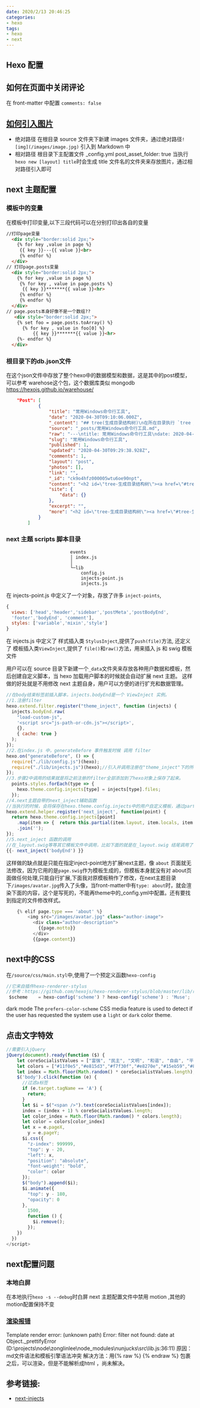```yaml
---
date: 2020/2/13 20:46:25
categories: 
- hexo
tags: 
- hexo
- next
---
```


## Hexo 配置

## 如何在页面中关闭评论
在 front-matter 中配置 `comments: false`

## [如何引入图片](https://yanyinhong.github.io/2017/05/02/How-to-insert-image-in-hexo-post/)

- 绝对路径
  在根目录 source 文件夹下新建 images 文件夹，通过绝对路径`![img](/images/image.jpg)` 引入到 Markdown 中
- 相对路径
  根目录下主配置文件 \_config.yml
  post_asset_folder: true
  当执行`hexo new [layout] title`时会生成 title 文件名的文件夹来存放图片，通过相对路径引入即可

## next 主题配置
### 模板中的变量
在模板中打印变量,以下三段代码可以在分别打印出各自的变量
```html
//打印page变量
  <div style="border:solid 2px;">
    {% for key ,value in page %}
     {{ key }}---{{ value }}<br>
     {% endfor %}
  </div>
// 打印page.posts变量
  <div style="border:solid 2px;">
    {% for key ,value in page %}
     {% for key , value in page.posts %}
      {{ key }}*******{{ value }}<hr>
     {% endfor %}
     {% endfor %}
  </div>
// page.posts本身好像不是一个数组??
   <div style="border:solid 2px;">
    {% set foo = page.posts.toArray() %}
      {% for key , value in foo[0] %}
          {{ key }}*******{{ value }}<hr>
    {%- endfor %}
  </div>
```
### 根目录下的db.json文件
在这个json文件中存放了整个hexo中的数据模型和数据，这是其中的post模型，可以参考 warehose这个包，这个数据库类似 mongodb
https://hexojs.github.io/warehouse/
```json
    "Post": [
            {
                "title": "常用Windows命令行工具",
                "date": "2020-04-30T09:10:06.000Z",
                "_content": "## tree(生成目录结构树)\n在所在目录执行 `tree /f > list.txt`,就会在当前文件夹list.txt中生成当前目录结构树(所有文件都会列出)\n可以不加 /f 只列出文件夹目录，不包含文件。\n\n",
                "source": "_posts/常用Windows命令行工具.md",
                "raw": "---\ntitle: 常用Windows命令行工具\ndate: 2020-04-30 17:10:06\ntags:\n---\n## tree(生成目录结构树)\n在所在目录执行 `tree /f > list.txt`,就会在当前文件夹list.txt中生成当前目录结构树(所有文件都会列出)\n可以不加 /f 只列出文件夹目录，不包含文件。\n\n",
                "slug": "常用Windows命令行工具",
                "published": 1,
                "updated": "2020-04-30T09:29:38.928Z",
                "comments": 1,
                "layout": "post",
                "photos": [],
                "link": "",
                "_id": "ck9o4hfz000005wtu6oe90npt",
                "content": "<h2 id=\"tree-生成目录结构树\"><a href=\"#tree-生成目录结构树\" class=\"headerlink\" title=\"tree(生成目录结构树)\"></a>tree(生成目录结构树)</h2><p>在所在目录执行 <code>tree /f &gt; list.txt</code>,就会在当前文件夹list.txt中生成当前目录结构树(所有文件都会列出)<br>可以不加 /f 只列出文件夹目录，不包含文件。</p>\n",
                "site": {
                    "data": {}
                },
                "excerpt": "",
                "more": "<h2 id=\"tree-生成目录结构树\"><a href=\"#tree-生成目录结构树\" class=\"headerlink\" title=\"tree(生成目录结构树)\"></a>tree(生成目录结构树)</h2><p>在所在目录执行 <code>tree /f &gt; list.txt</code>,就会在当前文件夹list.txt中生成当前目录结构树(所有文件都会列出)<br>可以不加 /f 只列出文件夹目录，不包含文件。</p>\n"
            }
        ]
```
### next 主题 scripts 脚本目录

                            events
                            │ index.js
                            │
                            └─lib
                                config.js
                                injects-point.js
                                injects.js

在 injects-point.js 中定义了一个对象，存放了许多 `inject-points`,

```js
{
  views: ['head','header','sidebar','postMeta','postBodyEnd',
  'footer','bodyEnd', 'comment'],
  styles: ['variable','mixin','style']
}
```

在 injects.js 中定义了 样式插入类 `StylusInject`,提供了`push(file)`方法, 还定义了 模板插入类`ViewInject`,提供了 `file()`和`raw()`方法，用来插入 js 和 swig 模板文件

用户可以在 source 目录下新建一个`_data`文件夹来存放各种用户数据和模板，然后创建自定义脚本，当 hexo 加载用户脚本的时候就会自动扩展 next 主题。
这样做的好处就是不用修改 next 主题自身，用户可以方便的进行扩充和数据管理。


```js
//在body结束标签前插入脚本，injects.bodyEnd是一个 ViewInject 实例。
//1.注册filter
hexo.extend.filter.register("theme_inject", function (injects) {
  injects.bodyEnd.raw(
    "load-custom-js",
    '<script src="js-path-or-cdn.js"></script>',
    {},
    { cache: true }
  );
});
//2.在index.js 中，generateBefore 事件触发时候 调用 filter
hexo.on("generateBefore", () => {
  require("./lib/config.js")(hexo);
  require("./lib/injects.js")(hexo);//引入并调用注册在"theme_inject"下的所有filter函数
});
//3.步骤2中调用的结果就是将之前注册的filter全部添加到了hexo对象上保存了起来。
  points.styles.forEach(type => {
    hexo.theme.config.injects[type] = injects[type].files;
  });
//4.next主题自带的next_inject辅助函数
//当执行的时候，会将保存在hexo.theme.config.injects中的用户自定义模板，通过partial(hexo自带的helper)方法全部导入进来
hexo.extend.helper.register('next_inject', function(point) {
  return hexo.theme.config.injects[point]
    .map(item => {  return this.partial(item.layout, item.locals, item.options)})
    .join('');
});
//5.next_inject 函数的调用
//在_layout.swig等等其它模板文件中调用，比如下面的就是在_layout.swig 结尾调用了
{{- next_inject('bodyEnd') }}
```
这样做的缺点就是只能在指定inject-point地方扩展next主题，像 `about` 页面就无法修改，因为它用的是`page.swig`作为模板生成的，但模板本身就没有对 about页面做任何处理,只能自行扩展,下面我对原模板稍作了修改，在next主题目录下`/images/avatar.jpg`传入了头像，当front-matter中有`type: about`时，就会渲染下面的内容，这个是写死的，不能再theme中的_config.yml中配置。还有要找到指定的文件修改样式。
```js
    {% elif page.type === 'about' %}
        <img src="/images/avatar.jpg" class="author-image">
          <div class="author-description">
            {{page.motto}}
          </div>
          {{page.content}}
```
## next中的CSS
在`/source/css/main.styl`中,使用了一个预定义函数`hexo-config`
```js
//它来自插件hexo-renderer-stylus
//参考：https://github.com/hexojs/hexo-renderer-stylus/blob/master/lib/renderer.js
 $scheme    = hexo-config('scheme') ? hexo-config('scheme') : 'Muse';
 ```
dark mode
 The `prefers-color-scheme` CSS media feature is used to detect if the user has requested the system use a `light` or `dark` color theme.

## 点击文字特效
```js
//需要引入jQuery
jQuery(document).ready(function ($) {
    let coreSocialistValues = ["富强", "民主", "文明", "和谐", "自由", "平等", "公正", "法治", "爱国", "敬业", "诚信", "友善"]
    let colors = ["#11f0e5","#e815d3","#f7f30f","#e8270e","#15eb59","#881df2","#fa9120"]
    let index = Math.floor(Math.random() * coreSocialistValues.length);
    $('body').click(function (e) {
      //过滤a标签
      if (e.target.tagName == 'A') {
        return;
      }
      let $i = $("<span />").text(coreSocialistValues[index]);
      index = (index + 1) % coreSocialistValues.length;
      let color_index = Math.floor(Math.random() * colors.length);
      let color = colors[color_index]
      let x = e.pageX,
        y = e.pageY;
      $i.css({
        "z-index": 999999,
        "top": y - 20,
        "left": x,
        "position": "absolute",
        "font-weight": "bold",
        "color": color
      });
      $("body").append($i);
      $i.animate({
        "top": y - 180,
        "opacity": 0
      },
        1500,
        function () {
          $i.remove();
        });
    })
  })
</script>
```

## next配置问题
### 本地白屏
在本地执行`hexo -s --debug`时白屏
next 主题配置文件中禁用 motion ,其他的motion配置保持不变
### [渲染报错](https://www.jianshu.com/p/6032a1a2dc25)
Template render error: (unknown path)
  Error: filter not found: date
    at Object._prettifyError (D:\projects\node\zonglinlee\node_modules\nunjucks\src\lib.js:36:11)
原因：md文件语法和模板引擎语法冲突
解决方法：用{% raw %} {% endraw %} 包裹之后，可以渲染，但是不能解析成html ，尚未解决。

## 参考链接:
- [next-injects](https://theme-next.org/docs/advanced-settings)
